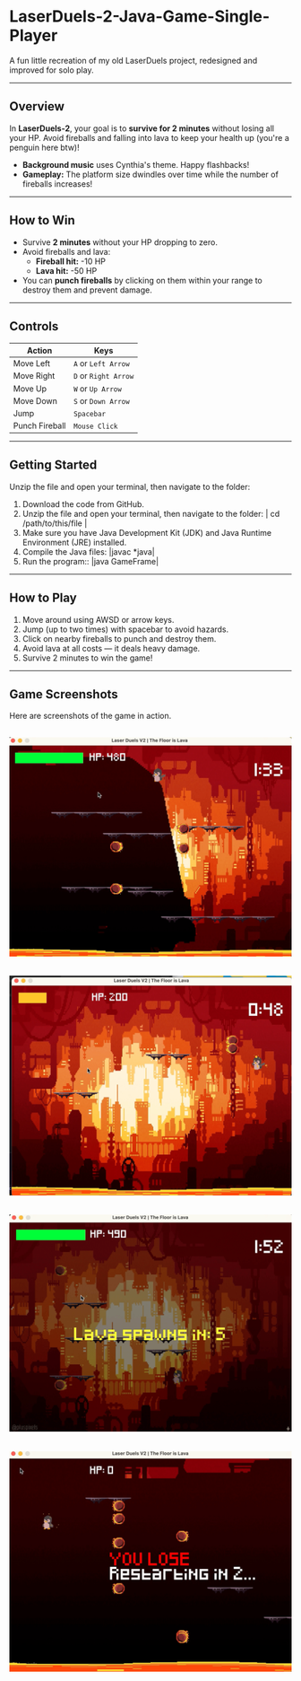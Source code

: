 # LaserDuels-2-Java-Game-Single-Player

A fun little recreation of my old LaserDuels project, redesigned and improved for solo play.

---

## Overview

In **LaserDuels-2**, your goal is to **survive for 2 minutes** without losing all your HP. Avoid fireballs and falling into lava to keep your health up 
(you're a penguin here btw)!

- **Background music** uses Cynthia's theme. Happy flashbacks!
- **Gameplay:** The platform size dwindles over time while the number of fireballs increases!

---

## How to Win

- Survive **2 minutes** without your HP dropping to zero.
- Avoid fireballs and lava:
  - **Fireball hit:** -10 HP
  - **Lava hit:** -50 HP
- You can **punch fireballs** by clicking on them within your range to destroy them and prevent damage.

---

## Controls

| Action         | Keys                  |
| ---------------| --------------------- |
| Move Left      | `A` or `Left Arrow`   |
| Move Right     | `D` or `Right Arrow`  |
| Move Up        | `W` or `Up Arrow`     |
| Move Down      | `S` or `Down Arrow`   |
| Jump           | `Spacebar`            |
| Punch Fireball | `Mouse Click`         |

---

## Getting Started


Unzip the file and open your terminal, then navigate to the folder:
1. Download the code from GitHub.
2. Unzip the file and open your terminal, then navigate to the folder:
| cd /path/to/this/file |
4. Make sure you have Java Development Kit (JDK) and Java Runtime Environment (JRE) installed.
5. Compile the Java files:
|javac *java|
8. Run the program::
|java GameFrame|

---

## How to Play

1. Move around using AWSD or arrow keys.
2. Jump (up to two times) with spacebar to avoid hazards.
3. Click on nearby fireballs to punch and destroy them.
4. Avoid lava at all costs — it deals heavy damage.
5. Survive 2 minutes to win the game!

---

## Game Screenshots

Here are screenshots of the game in action.

![LaserDuels Gameplay](images/ss1.png)
---
![LaserDuels Gameplay](images/ss2.png)
---
![LaserDuels Gameplay](images/ss3.png)
---
![LaserDuels Gameplay](images/ss4.png)
---
